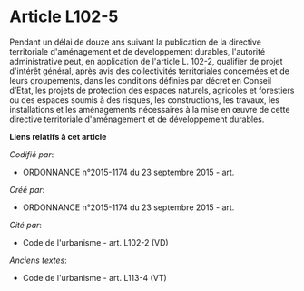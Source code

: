 # Article L102-5

Pendant un délai de douze ans suivant la publication de la directive territoriale d'aménagement et de développement durables,
l'autorité administrative peut, en application de l'article L. 102-2, qualifier de projet d'intérêt général, après avis des
collectivités territoriales concernées et de leurs groupements, dans les conditions définies par décret en Conseil d‘Etat,
les projets de protection des espaces naturels, agricoles et forestiers ou des espaces soumis à des risques, les
constructions, les travaux, les installations et les aménagements nécessaires à la mise en œuvre de cette directive
territoriale d'aménagement et de développement durables.

**Liens relatifs à cet article**

_Codifié par_:

  - ORDONNANCE n°2015-1174 du 23 septembre 2015 - art.

_Créé par_:

  - ORDONNANCE n°2015-1174 du 23 septembre 2015 - art.

_Cité par_:

  - Code de l'urbanisme - art. L102-2 (VD)

_Anciens textes_:

  - Code de l'urbanisme - art. L113-4 (VT)
